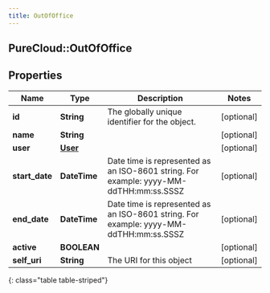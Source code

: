 ```yaml
---
title: OutOfOffice
---
```

## PureCloud::OutOfOffice

## Properties

|Name | Type | Description | Notes|
|------------ | ------------- | ------------- | -------------|
| **id** | **String** | The globally unique identifier for the object. | [optional] |
| **name** | **String** |  | [optional] |
| **user** | [**User**](User.html) |  | [optional] |
| **start_date** | **DateTime** | Date time is represented as an ISO-8601 string. For example: yyyy-MM-ddTHH:mm:ss.SSSZ | [optional] |
| **end_date** | **DateTime** | Date time is represented as an ISO-8601 string. For example: yyyy-MM-ddTHH:mm:ss.SSSZ | [optional] |
| **active** | **BOOLEAN** |  | [optional] |
| **self_uri** | **String** | The URI for this object | [optional] |
{: class="table table-striped"}



